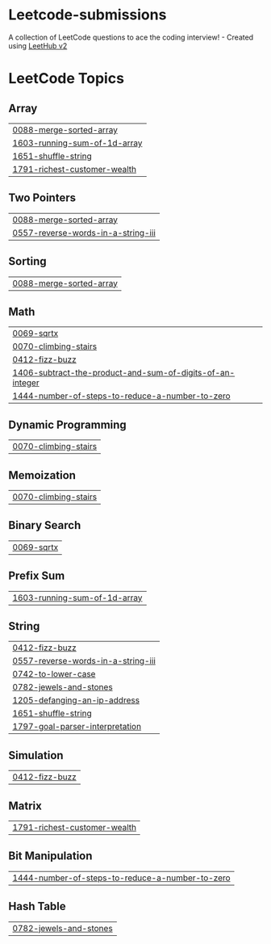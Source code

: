 # Leetcode-submissions
A collection of LeetCode questions to ace the coding interview! - Created using [LeetHub v2](https://github.com/arunbhardwaj/LeetHub-2.0)

<!---LeetCode Topics Start-->
# LeetCode Topics
## Array
|  |
| ------- |
| [0088-merge-sorted-array](https://github.com/Yugeshwaran-gm/Leetcode-submissions/tree/master/0088-merge-sorted-array) |
| [1603-running-sum-of-1d-array](https://github.com/Yugeshwaran-gm/Leetcode-submissions/tree/master/1603-running-sum-of-1d-array) |
| [1651-shuffle-string](https://github.com/Yugeshwaran-gm/Leetcode-submissions/tree/master/1651-shuffle-string) |
| [1791-richest-customer-wealth](https://github.com/Yugeshwaran-gm/Leetcode-submissions/tree/master/1791-richest-customer-wealth) |
## Two Pointers
|  |
| ------- |
| [0088-merge-sorted-array](https://github.com/Yugeshwaran-gm/Leetcode-submissions/tree/master/0088-merge-sorted-array) |
| [0557-reverse-words-in-a-string-iii](https://github.com/Yugeshwaran-gm/Leetcode-submissions/tree/master/0557-reverse-words-in-a-string-iii) |
## Sorting
|  |
| ------- |
| [0088-merge-sorted-array](https://github.com/Yugeshwaran-gm/Leetcode-submissions/tree/master/0088-merge-sorted-array) |
## Math
|  |
| ------- |
| [0069-sqrtx](https://github.com/Yugeshwaran-gm/Leetcode-submissions/tree/master/0069-sqrtx) |
| [0070-climbing-stairs](https://github.com/Yugeshwaran-gm/Leetcode-submissions/tree/master/0070-climbing-stairs) |
| [0412-fizz-buzz](https://github.com/Yugeshwaran-gm/Leetcode-submissions/tree/master/0412-fizz-buzz) |
| [1406-subtract-the-product-and-sum-of-digits-of-an-integer](https://github.com/Yugeshwaran-gm/Leetcode-submissions/tree/master/1406-subtract-the-product-and-sum-of-digits-of-an-integer) |
| [1444-number-of-steps-to-reduce-a-number-to-zero](https://github.com/Yugeshwaran-gm/Leetcode-submissions/tree/master/1444-number-of-steps-to-reduce-a-number-to-zero) |
## Dynamic Programming
|  |
| ------- |
| [0070-climbing-stairs](https://github.com/Yugeshwaran-gm/Leetcode-submissions/tree/master/0070-climbing-stairs) |
## Memoization
|  |
| ------- |
| [0070-climbing-stairs](https://github.com/Yugeshwaran-gm/Leetcode-submissions/tree/master/0070-climbing-stairs) |
## Binary Search
|  |
| ------- |
| [0069-sqrtx](https://github.com/Yugeshwaran-gm/Leetcode-submissions/tree/master/0069-sqrtx) |
## Prefix Sum
|  |
| ------- |
| [1603-running-sum-of-1d-array](https://github.com/Yugeshwaran-gm/Leetcode-submissions/tree/master/1603-running-sum-of-1d-array) |
## String
|  |
| ------- |
| [0412-fizz-buzz](https://github.com/Yugeshwaran-gm/Leetcode-submissions/tree/master/0412-fizz-buzz) |
| [0557-reverse-words-in-a-string-iii](https://github.com/Yugeshwaran-gm/Leetcode-submissions/tree/master/0557-reverse-words-in-a-string-iii) |
| [0742-to-lower-case](https://github.com/Yugeshwaran-gm/Leetcode-submissions/tree/master/0742-to-lower-case) |
| [0782-jewels-and-stones](https://github.com/Yugeshwaran-gm/Leetcode-submissions/tree/master/0782-jewels-and-stones) |
| [1205-defanging-an-ip-address](https://github.com/Yugeshwaran-gm/Leetcode-submissions/tree/master/1205-defanging-an-ip-address) |
| [1651-shuffle-string](https://github.com/Yugeshwaran-gm/Leetcode-submissions/tree/master/1651-shuffle-string) |
| [1797-goal-parser-interpretation](https://github.com/Yugeshwaran-gm/Leetcode-submissions/tree/master/1797-goal-parser-interpretation) |
## Simulation
|  |
| ------- |
| [0412-fizz-buzz](https://github.com/Yugeshwaran-gm/Leetcode-submissions/tree/master/0412-fizz-buzz) |
## Matrix
|  |
| ------- |
| [1791-richest-customer-wealth](https://github.com/Yugeshwaran-gm/Leetcode-submissions/tree/master/1791-richest-customer-wealth) |
## Bit Manipulation
|  |
| ------- |
| [1444-number-of-steps-to-reduce-a-number-to-zero](https://github.com/Yugeshwaran-gm/Leetcode-submissions/tree/master/1444-number-of-steps-to-reduce-a-number-to-zero) |
## Hash Table
|  |
| ------- |
| [0782-jewels-and-stones](https://github.com/Yugeshwaran-gm/Leetcode-submissions/tree/master/0782-jewels-and-stones) |
<!---LeetCode Topics End-->
